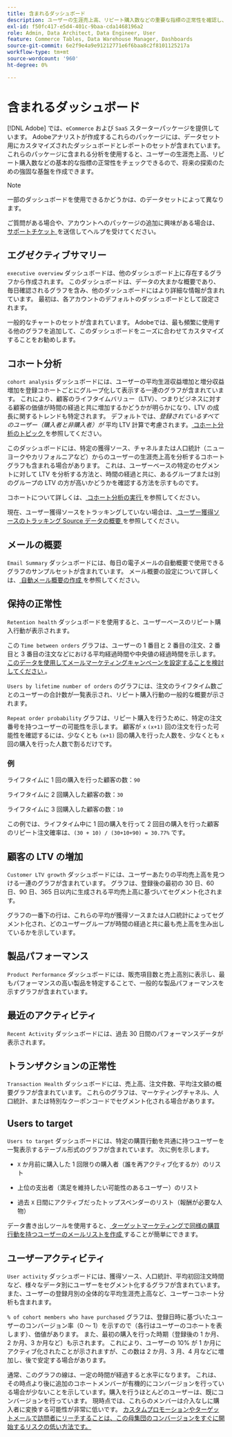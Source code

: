 ```yaml
---
title: 含まれるダッシュボード
description: ユーザーの生涯売上高、リピート購入数などの重要な指標の正常性を確認し、将来の探索のための強固な基盤を作成する方法を説明します。
exl-id: f50fc417-e5d4-401c-9baa-cda1468196a2
role: Admin, Data Architect, Data Engineer, User
feature: Commerce Tables, Data Warehouse Manager, Dashboards
source-git-commit: 6e2f9e4a9e91212771e6f6baa8c2f8101125217a
workflow-type: tm+mt
source-wordcount: '960'
ht-degree: 0%

---
```


# 含まれるダッシュボード

[!DNL Adobe] では、`eCommerce` および `SaaS` スターターパッケージを提供しています。 Adobeアナリストが作成するこれらのパッケージには、データセット用にカスタマイズされたダッシュボードとレポートのセットが含まれています。 これらのパッケージに含まれる分析を使用すると、ユーザーの生涯売上高、リピート購入数などの基本的な指標の正常性をチェックできるので、将来の探索のための強固な基盤を作成できます。

>[!NOTE]
>
>一部のダッシュボードを使用できるかどうかは、のデータセットによって異なります。

ご質問がある場合や、アカウントへのパッケージの追加に興味がある場合は、[ サポートチケット ](https://experienceleague.adobe.com/docs/commerce-knowledge-base/kb/troubleshooting/miscellaneous/mbi-service-policies.html?lang=ja) を送信してヘルプを受けてください。

## エグゼクティブサマリー

`executive overview` ダッシュボードは、他のダッシュボード上に存在するグラフから作成されます。 このダッシュボードは、データの大まかな概要であり、毎日確認されるグラフを含み、他のダッシュボードにはより詳細な情報が含まれています。 最初は、各アカウントのデフォルトのダッシュボードとして設定されます。

一般的なチャートのセットが含まれています。 Adobeでは、最も頻繁に使用する他のグラフを追加して、このダッシュボードをニーズに合わせてカスタマイズすることをお勧めします。

## コホート分析

`cohort analysis` ダッシュボードには、ユーザーの平均生涯収益増加と増分収益増加を登録コホートごとにグループ化して表示する一連のグラフが含まれています。 これにより、顧客のライフタイムバリュー（LTV）、つまりビジネスに対する顧客の価値が時間の経過と共に増加するかどうかが明らかになり、LTV の成長に関するトレンドも特定されます。 デフォルトでは、*登録されているすべてのユーザー（購入者と非購入者）が* 平均 LTV 計算で考慮されます。[ コホート分析のトピック ](../../data-analyst/dev-reports/cohort-rpt-bldr.md) を参照してください。

このダッシュボードには、特定の獲得ソース、チャネルまたは人口統計（ニューヨークやカリフォルニアなど）からのユーザーの生涯売上高を分析するコホートグラフも含まれる場合があります。 これは、ユーザーベースの特定のセグメントに対して LTV を分析する方法と、時間の経過と共に、あるグループまたは別のグループの LTV の方が高いかどうかを確認する方法を示すものです。

コホートについて詳しくは、[ コホート分析の実行 ](../../data-analyst/dev-reports/cohort-rpt-bldr.md) を参照してください。

現在、ユーザー獲得ソースをトラッキングしていない場合は、[ ユーザー獲得ソースのトラッキング Source データの概要 ](../../data-analyst/analysis/google-track-user-acq.md) を参照してください。

## メールの概要

`Email Summary` ダッシュボードには、毎日の電子メールの自動概要で使用できるグラフのサンプルセットが含まれています。 メール概要の設定について詳しくは、[ 自動メール概要の作成 ](../../data-user/export-data/email-summaries.md) を参照してください。  

## 保持の正常性

`Retention health` ダッシュボードを使用すると、ユーザーベースのリピート購入行動が表示されます。

この `Time between orders` グラフは、ユーザーの 1 番目と 2 番目の注文、2 番目と 3 番目の注文などにおける平均経過時間や中央値の経過時間を示します。 [ このデータを使用してメールマーケティングキャンペーンを設定することを検討してください ](http://blog.rjmetrics.com/acting-on-marketing-data-in-your-rjmetrics-online-dashboard/)。

`Users by lifetime number of orders` のグラフには、注文のライフタイム数ごとのユーザーの合計数が一覧表示され、リピート購入行動の一般的な概要が示されます。  

`Repeat order probability` グラフは、リピート購入を行うために、特定の注文番号を持つユーザーの可能性を示します。 顧客が `x` `(x+1)` 回の注文を行った可能性を確認するには、少なくとも `(x+1)` 回の購入を行った人数を、少なくとも `x` 回の購入を行った人数で割るだけです。

### 例

ライフタイムに 1 回の購入を行った顧客の数：`90`

ライフタイムに 2 回購入した顧客の数：`30`

ライフタイムに 3 回購入した顧客の数：`10`

この例では、ライフタイム中に 1 回の購入を行って 2 回目の購入を行った顧客のリピート注文確率は、`(30 + 10) / (30+10+90) = 30.77%` です。

## 顧客の LTV の増加

`Customer LTV growth` ダッシュボードには、ユーザーあたりの平均売上高を見つける一連のグラフが含まれています。 グラフは、登録後の最初の 30 日、60 日、90 日、365 日以内に生成される平均売上高に基づいてセグメント化されます。  

グラフの一番下の行は、これらの平均が獲得ソースまたは人口統計によってセグメント化され、どのユーザーグループが時間の経過と共に最も売上高を生み出しているかを示しています。

## 製品パフォーマンス

`Product Performance` ダッシュボードには、販売項目数と売上高別に表示し、最もパフォーマンスの高い製品を特定することで、一般的な製品パフォーマンスを示すグラフが含まれています。

## 最近のアクティビティ

`Recent Activity` ダッシュボードには、過去 30 日間のパフォーマンスデータが表示されます。

## トランザクションの正常性

`Transaction Health` ダッシュボードには、売上高、注文件数、平均注文額の概要グラフが含まれています。 これらのグラフは、マーケティングチャネル、人口統計、または特別なクーポンコードでセグメント化される場合があります。

## Users to target

`Users to target` ダッシュボードには、特定の購買行動を共通に持つユーザーを一覧表示するテーブル形式のグラフが含まれています。 次に例を示します。

* `X` か月前に購入した 1 回限りの購入者（誰を再アクティブ化するか）のリスト

* 上位の支出者（満足を維持したい可能性のあるユーザー）のリスト

* 過去 `X` 日間にアクティブだったトップスペンダーのリスト（報酬が必要な人物）

データ書き出しツールを使用すると、[ ターゲットマーケティングで同様の購買行動を持つユーザーのメールリストを作成 ](http://blog.rjmetrics.com/creating-contact-lists-for-top-customers/) することが簡単にできます。

## ユーザーアクティビティ

`User activity` ダッシュボードには、獲得ソース、人口統計、平均初回注文時間など、様々なデータ別にユーザーをセグメント化するグラフが含まれています。 また、ユーザーの登録月別の全体的な平均生涯売上高など、ユーザーコホート分析も含まれます。

`% of cohort members who have purchased` グラフは、登録日時に基づいたユーザーのコンバージョン率（0 ～ 1）を示すので（各行はユーザーのコホートを表します）、価値があります。 また、最初の購入を行った時期（登録後の 1 か月、2 か月、3 か月など）も示されます。 これにより、ユーザーの 10% が 1 か月にアクティブ化されたことが示されますが、この数は 2 か月、3 月、4 月などに増加し、後で安定する場合があります。

通常、このグラフの線は、一定の時間が経過すると水平になります。 これは、その時点より後に追加のコホートメンバーが有機的にコンバージョンを行っている場合が少ないことを示しています。購入を行うほとんどのユーザーは、既にコンバージョンを行っています。 現時点では、これらのメンバーは介入なしに購入者に変換する可能性が非常に低いです。 [ カスタムプロモーションやターゲットメールで訪問者にリーチすることは、この母集団のコンバージョンをすぐに開始するリスクの低い方法です。](http://blog.rjmetrics.com/acting-on-marketing-data-in-your-rjmetrics-online-dashboard/)

